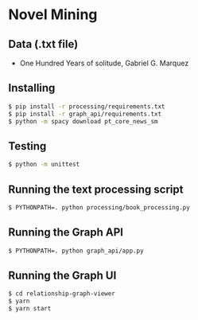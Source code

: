 # Novel Mining

## Data (.txt file)
- One Hundred Years of solitude, Gabriel G. Marquez

## Installing

```sh
$ pip install -r processing/requirements.txt
$ pip install -r graph_api/requirements.txt
$ python -m spacy download pt_core_news_sm
```

## Testing

```sh
$ python -m unittest
```

## Running the text processing script

```sh
$ PYTHONPATH=. python processing/book_processing.py
```

## Running the Graph API

```sh
$ PYTHONPATH=. python graph_api/app.py
```

## Running the Graph UI
```sh
$ cd relationship-graph-viewer
$ yarn
$ yarn start
```

